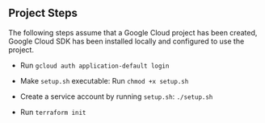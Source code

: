 
## Project Steps

The following steps assume that a Google Cloud project has been created, Google Cloud SDK has been installed locally and configured to use the project.

* Run `gcloud auth application-default login`

* Make `setup.sh` executable: Run `chmod +x setup.sh`
* Create a service account by running `setup.sh`: `./setup.sh`

* Run `terraform init`
